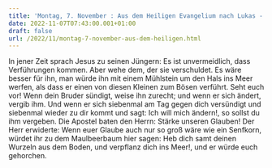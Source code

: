 ```yaml
---
title: 'Montag, 7. November : Aus dem Heiligen Evangelium nach Lukas - Lk 17,1-6.'
date: 2022-11-07T07:43:00.001+01:00
draft: false
url: /2022/11/montag-7-november-aus-dem-heiligen.html
---
```


In jener Zeit sprach Jesus zu seinen Jüngern: Es ist unvermeidlich, dass Verführungen kommen. Aber wehe dem, der sie verschuldet. Es wäre besser für ihn, man würde ihn mit einem Mühlstein um den Hals ins Meer werfen, als dass er einen von diesen Kleinen zum Bösen verführt. Seht euch vor! Wenn dein Bruder sündigt, weise ihn zurecht; und wenn er sich ändert, vergib ihm. Und wenn er sich siebenmal am Tag gegen dich versündigt und siebenmal wieder zu dir kommt und sagt: Ich will mich ändern!, so sollst du ihm vergeben. Die Apostel baten den Herrn: Stärke unseren Glauben! Der Herr erwiderte: Wenn euer Glaube auch nur so groß wäre wie ein Senfkorn, würdet ihr zu dem Maulbeerbaum hier sagen: Heb dich samt deinen Wurzeln aus dem Boden, und verpflanz dich ins Meer!, und er würde euch gehorchen.